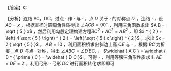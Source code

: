 【答案】C

【分析】连结 AC，DC，过点 $\cdot$ 作 $\cdot$ 与 $\cdot$ ，点 $D$ 关于 $\cdot$ 的对称点 $D ^ { \prime }$ ，连结 $\cdot$ ，设 $A C { = } x$ ，根据直径时圆周角性质得出 $\angle A C B { = } 9 0 ^ { \circ }$ ，利用三角函数求出 $A B = \sqrt { 5 } x$ ，然后利用勾股定理构建方程$B C ^ { 2 } + A C ^ { 2 } = A B ^ { 2 }$ ，即 $x ^ { 2 } + \left( 4 \sqrt { 5 } \right) ^ { 2 } = \left( \sqrt { 5 } x \right) ^ { 2 }$ ，求出 $x = 2 { \sqrt { 5 } }$ ， $A B = 1 0$ ，利用面积桥求出斜边上高 $C E$ 与 $\cdot$ ，根据 $B C$ 为折痕，点 $D$ 与点 $\cdot$ 对称，得出 $\angle A B C = \angle D ^ { \prime } B C ,$ ， $\widehat { A C } = \widehat { D ^ { \prime } C } = \widehat { D C }$ ，可得 $\cdot$ ，利用等腰三角形性质求出 $A E { = } D E { = } 2$ ，利用弓形 $\cdot$ 弓形 $D C$ 进行面积转化求即即可

